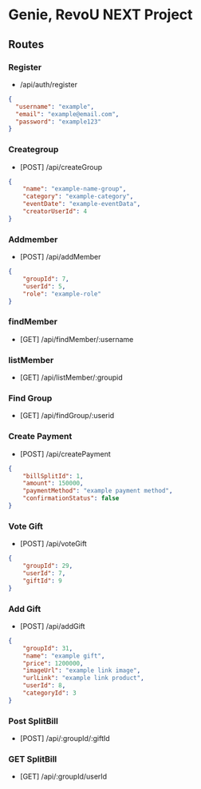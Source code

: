 # Genie, RevoU NEXT Project

## Routes

### Register

- /api/auth/register

```json
{
  "username": "example",
  "email": "example@email.com",
  "password": "example123"
}
```
### Creategroup

- [POST] /api/createGroup

```json
{
    "name": "example-name-group",
    "category": "example-category",
    "eventDate": "example-eventData",
    "creatorUserId": 4
}
```
### Addmember
- [POST] /api/addMember

```json
{
    "groupId": 7,
    "userId": 5,
    "role": "example-role"
}
```
### findMember
- [GET] /api/findMember/:username

### listMember
- [GET] /api/listMember/:groupid

### Find Group
- [GET] /api/findGroup/:userid

### Create Payment
- [POST] /api/createPayment

```json
{
    "billSplitId": 1,
    "amount": 150000,
    "paymentMethod": "example payment method",
    "confirmationStatus": false 
}
```
### Vote Gift
- [POST] /api/voteGift

```json
{
    "groupId": 29,
    "userId": 7,
    "giftId": 9
}
```
### Add Gift
- [POST] /api/addGift
```json
{
    "groupId": 31,
    "name": "example gift",
    "price": 1200000,
    "imageUrl": "example link image",
    "urlLink": "example link product",
    "userId": 8,
    "categoryId": 3
}
```
### Post SplitBill
- [POST] /api/:groupId/:giftId

### GET SplitBill
- [GET] /api/:groupId/userId

